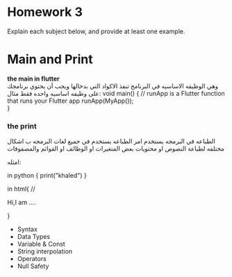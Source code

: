 # Homework 3

Explain each subject below, and provide at least one example.

# Main and Print

**the main in flutter**
<br/>
وهي الوظيفه الاساسيه في البرنامج تنفذ الاكواد التي بدخالها ويجب أن يحتوي برنامجك على وظيفه اساسيه واحده فقط 
مثال:
 void main() {
 // runApp is a Flutter function that runs your Flutter app
  runApp(MyApp());  
}

### the print 
الطباعه في البرمجه يستخدم امر الطباعه يستخدم في جميع لغات البرمجه ب اشكال مختلفه لطباعة النصوص او محتويات بعض المتغيرات او الوظائف او القوائم والمصفوفات

امثله:

in python 
{
    print("khaled")
}


in html{
    //<p>Hi,I am ....<p>
}
* Syntax
* Data Types 
* Variable  & Const 
* String interpolation 
* Operators 
* Null Safety
